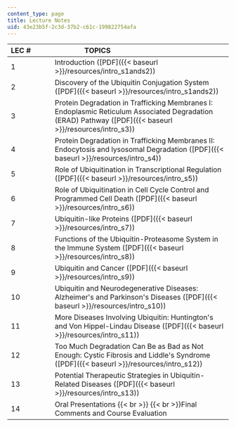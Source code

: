 ```yaml
---
content_type: page
title: Lecture Notes
uid: 43e23b5f-2c3d-37b2-c61c-199822754afa
---
```


| LEC #          | TOPICS                                              |
| --- | --- |
| 1 | Introduction ([PDF]({{< baseurl >}}/resources/intro_s1ands2)) |
| 2 | Discovery of the Ubiquitin Conjugation System ([PDF]({{< baseurl >}}/resources/intro_s1ands2)) |
| 3 | Protein Degradation in Trafficking Membranes I: Endoplasmic Reticulum Associated Degradation (ERAD) Pathway ([PDF]({{< baseurl >}}/resources/intro_s3)) |
| 4 | Protein Degradation in Trafficking Membranes II: Endocytosis and lysosomal Degradation ([PDF]({{< baseurl >}}/resources/intro_s4)) |
| 5 | Role of Ubiquitination in Transcriptional Regulation ([PDF]({{< baseurl >}}/resources/intro_s5)) |
| 6 | Role of Ubiquitination in Cell Cycle Control and Programmed Cell Death ([PDF]({{< baseurl >}}/resources/intro_s6)) |
| 7 | Ubiquitin-like Proteins ([PDF]({{< baseurl >}}/resources/intro_s7)) |
| 8 | Functions of the Ubiquitin-Proteasome System in the Immune System ([PDF]({{< baseurl >}}/resources/intro_s8)) |
| 9 | Ubiquitin and Cancer ([PDF]({{< baseurl >}}/resources/intro_s9)) |
| 10 | Ubiquitin and Neurodegenerative Diseases: Alzheimer's and Parkinson's Diseases ([PDF]({{< baseurl >}}/resources/intro_s10)) |
| 11 | More Diseases Involving Ubiquitin: Huntington's and Von Hippel-Lindau Disease ([PDF]({{< baseurl >}}/resources/intro_s11)) |
| 12 | Too Much Degradation Can Be as Bad as Not Enough: Cystic Fibrosis and Liddle's Syndrome ([PDF]({{< baseurl >}}/resources/intro_s12)) |
| 13 | Potential Therapeutic Strategies in Ubiquitin-Related Diseases ([PDF]({{< baseurl >}}/resources/intro_s13)) |
| 14 | Oral Presentations  {{< br >}}  {{< br >}}Final Comments and Course Evaluation